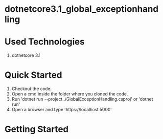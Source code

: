 # dotnetcore3.1_global_exceptionhandling 

# Used Technologies

1. dotnetcore 3.1

# Quick Started

1. Checkout the code.
2. Open a cmd inside the folder where you cloned the code.
3. Run 'dotnet run --project ./GlobalExceptionHandling.csproj' or 'dotnet run'
4. Open a browser and type 'https://localhost:5000'

# Getting Started

